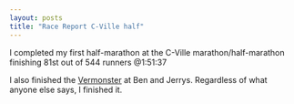 ```yaml
---
layout: posts
title: "Race Report C-Ville half"
---
```

I completed my first half-marathon at the C-Ville marathon/half-marathon finishing 81st out of 544 runners @1:51:37 

I also finished the [Vermonster](https://www.benjerry.com/whats-new/2014/vermonster-sundaes) at Ben and Jerrys. Regardless of what anyone else says, I finished it. 